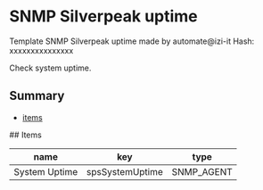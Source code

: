 # SNMP Silverpeak uptime
Template SNMP Silverpeak uptime made by automate@izi-it
Hash: xxxxxxxxxxxxxxx


Check system uptime.
## Summary
* [items](#items)

<a name="items" />
## Items

| name | key | type |
| ------------- |------------- |------------- |
| System Uptime | spsSystemUptime | SNMP_AGENT |
